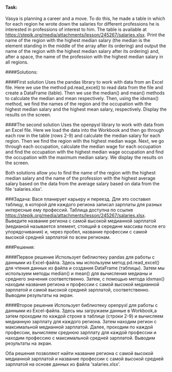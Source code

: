#### Task:
Vasya is planning a career and a move. To do this, he made a table in which for each region he wrote down the salaries 
for different professions he is interested in professions of interest to him. The table is available at 
https://stepik.org/media/attachments/lesson/245267/salaries.xlsx. 
Print the name of the region with the highest median salary (the median is the element standing in the middle of the 
array after its ordering) and output the name of the region with the highest median salary after its ordering) and, 
after a space, the name of the profession with the highest median salary in all regions. 

####Solutions:

####First solution 
Uses the pandas library to work with data from an Excel file. Here we use the method pd.read_excel() to read data from 
the file and create a DataFrame (table). Then we use the median() and mean() methods to calculate the median and mean 
respectively. Then, using the idxmax() method, we find the names of the region and the occupation with the highest 
median salary and the highest mean salary, respectively. Display the results on the screen.

####The second solution 
Uses the openpyxl library to work with data from an Excel file. Here we load the data into the Workbook and then go 
through each row in the table (rows 2-9) and calculate the median salary for each region. Then we find the region with 
the highest median wage. Next, we go through each occupation, calculate the median wage for each occupation and find the
occupation with the highest median wage occupation and find the occupation with the maximum median salary. We display 
the results on the screen.

Both solutions allow you to find the name of the region with the highest median salary and the name of the profession 
with the highest average salary based on the data from the average salary based on data from the file 'salaries.xlsx'.





###Задача:
Вася планирует карьеру и переезд. Для это составил таблицу, в которой для каждого региона записал зарплаты для разных 
интересные ему профессий. Таблица доступна по ссылке https://stepik.org/media/attachments/lesson/245267/salaries.xlsx. 
Выведите название региона с самой высокой медианной зарплатой (медианой называется элемент, стоящий в середине массива 
после его упорядочивания) и, через пробел, название профессии с самой высокой средней зарплатой по всем регионам. 

###Решения:

####Первое решение 
Использует библиотеку pandas для работы с данными из Excel-файла. Здесь мы используем метод 
pd.read_excel() для чтения данных из файла и создания DataFrame (таблицы). Затем мы используем методы median() и mean() 
для вычисления медианы и среднего значения соответственно. Затем, с помощью метода idxmax() находим названия региона и 
профессии с самой высокой медианной зарплатой и самой высокой средней зарплатой, соответственно. Выводим результаты на 
экран.

####Второе решение 
Использует библиотеку openpyxl для работы с данными из Excel-файла. Здесь мы загружаем данные в Workbook,а затем 
проходим по каждой строке в таблице (строки 2-9) и вычисляем медианную зарплату для каждого региона. Затем находим 
регион с максимальной медианной зарплатой. Далее, проходим по каждой профессии, вычисляем среднюю зарплату для каждой 
профессии и находим профессию с максимальной средней зарплатой. Выводим результаты на экран.

Оба решения позволяют найти название региона с самой высокой медианной зарплатой и название профессии с самой высокой 
средней зарплатой на основе данных из файла 'salaries.xlsx'.